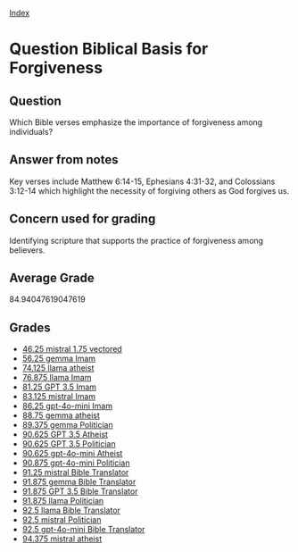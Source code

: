 
[Index](../../index.md)
# Question Biblical Basis for Forgiveness
## Question
Which Bible verses emphasize the importance of forgiveness among individuals?

## Answer from notes
Key verses include Matthew 6:14-15, Ephesians 4:31-32, and Colossians 3:12-14 which highlight the necessity of forgiving others as God forgives us.

## Concern used for grading
Identifying scripture that supports the practice of forgiveness among believers.

## Average Grade
84.94047619047619

## Grades
 * [46.25 mistral 1.75 vectored](../answers/mistral_1.75_vectored/Biblical_Basis_for_Forgiveness.md)
 * [56.25 gemma Imam](../answers/gemma_Imam/Biblical_Basis_for_Forgiveness.md)
 * [74.125 llama atheist](../answers/llama_atheist/Biblical_Basis_for_Forgiveness.md)
 * [76.875 llama Imam](../answers/llama_Imam/Biblical_Basis_for_Forgiveness.md)
 * [81.25 GPT 3.5 Imam](../answers/GPT_3.5_Imam/Biblical_Basis_for_Forgiveness.md)
 * [83.125 mistral Imam](../answers/mistral_Imam/Biblical_Basis_for_Forgiveness.md)
 * [86.25 gpt-4o-mini Imam](../answers/gpt-4o-mini_Imam/Biblical_Basis_for_Forgiveness.md)
 * [88.75 gemma atheist](../answers/gemma_atheist/Biblical_Basis_for_Forgiveness.md)
 * [89.375 gemma Politician](../answers/gemma_Politician/Biblical_Basis_for_Forgiveness.md)
 * [90.625 GPT 3.5 Atheist](../answers/GPT_3.5_Atheist/Biblical_Basis_for_Forgiveness.md)
 * [90.625 GPT 3.5 Politician](../answers/GPT_3.5_Politician/Biblical_Basis_for_Forgiveness.md)
 * [90.625 gpt-4o-mini Atheist](../answers/gpt-4o-mini_Atheist/Biblical_Basis_for_Forgiveness.md)
 * [90.875 gpt-4o-mini Politician](../answers/gpt-4o-mini_Politician/Biblical_Basis_for_Forgiveness.md)
 * [91.25 mistral Bible Translator](../answers/mistral_Bible_Translator/Biblical_Basis_for_Forgiveness.md)
 * [91.875 gemma Bible Translator](../answers/gemma_Bible_Translator/Biblical_Basis_for_Forgiveness.md)
 * [91.875 GPT 3.5 Bible Translator](../answers/GPT_3.5_Bible_Translator/Biblical_Basis_for_Forgiveness.md)
 * [91.875 llama Politician](../answers/llama_Politician/Biblical_Basis_for_Forgiveness.md)
 * [92.5 llama Bible Translator](../answers/llama_Bible_Translator/Biblical_Basis_for_Forgiveness.md)
 * [92.5 mistral Politician](../answers/mistral_Politician/Biblical_Basis_for_Forgiveness.md)
 * [92.5 gpt-4o-mini Bible Translator](../answers/gpt-4o-mini_Bible_Translator/Biblical_Basis_for_Forgiveness.md)
 * [94.375 mistral atheist](../answers/mistral_atheist/Biblical_Basis_for_Forgiveness.md)
